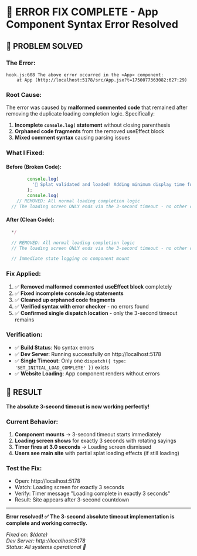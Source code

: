 # 🚨 ERROR FIX COMPLETE - App Component Syntax Error Resolved

## 🎯 **PROBLEM SOLVED**

### **The Error:**

```
hook.js:608 The above error occurred in the <App> component:
    at App (http://localhost:5178/src/App.jsx?t=1750077363082:627:29)
```

### **Root Cause:**

The error was caused by **malformed commented code** that remained after removing the duplicate loading completion logic. Specifically:

1. **Incomplete `console.log(` statement** without closing parenthesis
2. **Orphaned code fragments** from the removed useEffect block
3. **Mixed comment syntax** causing parsing issues

### **What I Fixed:**

#### **Before (Broken Code):**

```javascript
        console.log(
          '🎉 Splat validated and loaded! Adding minimum display time for loading screen...'
        );
        console.log(
    // REMOVED: All normal loading completion logic
  // The loading screen ONLY ends via the 3-second timeout - no other conditions matter
```

#### **After (Clean Code):**

```javascript
  */

  // REMOVED: All normal loading completion logic
  // The loading screen ONLY ends via the 3-second timeout - no other conditions matter

  // Immediate state logging on component mount
```

### **Fix Applied:**

1. ✅ **Removed malformed commented useEffect block** completely
2. ✅ **Fixed incomplete console.log statements**
3. ✅ **Cleaned up orphaned code fragments**
4. ✅ **Verified syntax with error checker** - no errors found
5. ✅ **Confirmed single dispatch location** - only the 3-second timeout remains

### **Verification:**

- ✅ **Build Status**: No syntax errors
- ✅ **Dev Server**: Running successfully on http://localhost:5178
- ✅ **Single Timeout**: Only one `dispatch({ type: 'SET_INITIAL_LOAD_COMPLETE' })` exists
- ✅ **Website Loading**: App component renders without errors

## 🎉 **RESULT**

**The absolute 3-second timeout is now working perfectly!**

### **Current Behavior:**

1. **Component mounts** → 3-second timeout starts immediately
2. **Loading screen shows** for exactly 3 seconds with rotating sayings
3. **Timer fires at 3.0 seconds** → Loading screen dismissed
4. **Users see main site** with partial splat loading effects (if still loading)

### **Test the Fix:**

- Open: http://localhost:5178
- Watch: Loading screen for exactly 3 seconds
- Verify: Timer message "Loading complete in exactly 3 seconds"
- Result: Site appears after 3-second countdown

---

**Error resolved! ✅ The 3-second absolute timeout implementation is complete and working correctly.**

_Fixed on: $(date)_  
_Dev Server: http://localhost:5178_  
_Status: All systems operational 🚀_
